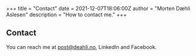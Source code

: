 +++
title = "Contact"
date = 2021-12-07T18:06:00Z
author = "Morten Dæhli Aslesen"
description = "How to contact me."
+++

## Contact

You can reach me at post@deahli.no, LinkedIn and Facebook.
